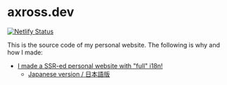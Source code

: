 # axross.dev

[![Netlify Status](https://api.netlify.com/api/v1/badges/153f81f8-6487-47f5-86b1-ce579c1b186f/deploy-status)](https://app.netlify.com/sites/kohei/deploys)

This is the source code of my personal website. The following is why and how I made:

- [I made a SSR-ed personal website with "full" i18n!](https://axross.dev/posts/made-ssr-i18n-website)
  - [Japanese version / 日本語版](https://axross.dev/posts/made-ssr-i18n-website?hl=ja-JP)
